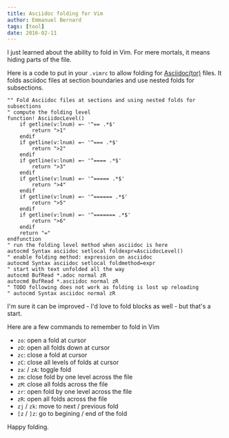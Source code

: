 ```yaml
---
title: Asciidoc folding for Vim
author: Emmanuel Bernard
tags: [tool]
date: 2016-02-11
---
```

I just learned about the ability to fold in Vim.
For mere mortals, it means hiding parts of the file.

Here is a code to put in your `.vimrc` to allow folding for [Asciidoc(tor)](http://asciidoctor.org) files.
It folds asciidoc files at section boundaries and use nested folds for subsections.

    "" Fold Asciidoc files at sections and using nested folds for subsections
    " compute the folding level
    function! AsciidocLevel()
        if getline(v:lnum) =~ '^== .*$'
            return ">1"
        endif
        if getline(v:lnum) =~ '^=== .*$'
            return ">2"
        endif
        if getline(v:lnum) =~ '^==== .*$'
            return ">3"
        endif
        if getline(v:lnum) =~ '^===== .*$'
            return ">4"
        endif
        if getline(v:lnum) =~ '^====== .*$'
            return ">5"
        endif
        if getline(v:lnum) =~ '^======= .*$'
            return ">6"
        endif
        return "="
    endfunction
    " run the folding level method when asciidoc is here
    autocmd Syntax asciidoc setlocal foldexpr=AsciidocLevel()
    " enable folding method: expression on asciidoc
    autocmd Syntax asciidoc setlocal foldmethod=expr
    " start with text unfolded all the way
    autocmd BufRead *.adoc normal zR
    autocmd BufRead *.asciidoc normal zR
    " TODO following does not work as folding is lost up reloading
    " autocmd Syntax asciidoc normal zR

I'm sure it can be improved - I'd love to fold blocks as well - but that's a start.

Here are a few commands to remember to fold in Vim

* `zo`: open a fold at cursor
* `zO`: open all folds down at cursor
* `zc`: close a fold at cursor
* `zC`: close all levels of folds at cursor
* `za`: / `zA`: toggle fold
* `zm`: close fold by one level across the file
* `zM`: close all folds across the file
* `zr`: open fold by one level across the file
* `zR`: open all folds across the file
* `zj` / `zk`: move to next / previous fold
* `[z` / `]z`: go to begining / end of the fold

Happy folding.
